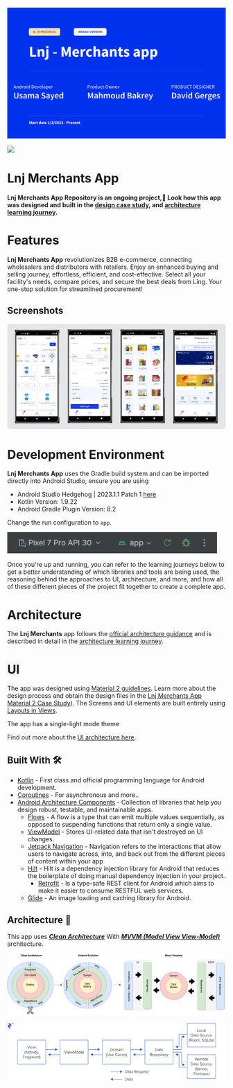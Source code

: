 ![Lnj B2B app](docs/images/lnj_b2b_spalsh.png "lnj b2b spalsh")

<a href="https://play.google.com/store/apps/details?id=com.sa.lnj"><img src="https://play.google.com/intl/en_us/badges/static/images/badges/en_badge_web_generic.png" height="70"></a>



Lnj Merchants App
==================

**Lnj Merchants App Repository is an ongoing project,🚧 Look how this app was designed and built in the [design case study](https://goo.gle/nia-figma](https://www.figma.com/file/IN2kItj0Uecjwguriit22U/LNJ---Merchant-App?type=design&mode=design&t=5RMadKxPufCaTTfp-1)), and [architecture learning journey](docs/ArchitectureLearningJourney.md).**

# Features

**Lnj Merchants App** revolutionizes B2B e-commerce, connecting wholesalers and distributors with retailers. Enjoy an enhanced buying and selling journey, effortless, efficient, and cost-effective. Select all your facility's needs, compare prices, and secure the best deals from Ling. Your one-stop solution for streamlined procurement!
## Screenshots

![Screenshot showing Home screen, Smart screen, Cart screen and Product screen](docs/images/screenshot.jpg "Screenshot showing Home screen, Smart screen, Cart screen and Product screen")

# Development Environment

**Lnj Merchants App** uses the Gradle build system and can be imported directly into Android Studio, ensure you are using 
- Android Studio Hedgehog | 2023.1.1 Patch 1 [here](https://developer.android.com/studio/archive) 
- Kotlin Version: 1.9.22
- Android Gradle Plugin Version: 8.2

Change the run configuration to `app`.

![image](docs/images/configuration_to_app.PNG)

Once you're up and running, you can refer to the learning journeys below to get a better
understanding of which libraries and tools are being used, the reasoning behind the approaches to
UI, architecture, and more, and how all of these different pieces of the project fit
together to create a complete app.

# Architecture

The **Lnj Merchants** app follows the
[official architecture guidance](https://developer.android.com/topic/architecture) 
and is described in detail in the
[architecture learning journey](docs/ArchitectureLearningJourney.md).


# UI
The app was designed using [Material 2 guidelines](https://m2.material.io/). Learn more about the design process and 
obtain the design files in the [Lnj Merchants App Material 2 Case Study](https://www.figma.com/file/IN2kItj0Uecjwguriit22U/LNJ---Merchant-App?type=design&mode=design&t=5RMadKxPufCaTTfp-1)).
The Screens and UI elements are built entirely using [Layouts in Views](https://developer.android.com/develop/ui/views/layout/declaring-layout). 

The app has a single-light mode theme

Find out more about the [UI architecture here](docs/ArchitectureLearningJourney.md#ui-layer).

## Built With 🛠

- [Kotlin](https://kotlinlang.org/) - First class and official programming language for Android
  development.
- [Coroutines](https://kotlinlang.org/docs/reference/coroutines-overview.html) - For asynchronous
  and more..
- [Android Architecture Components](https://developer.android.com/topic/libraries/architecture) -
  Collection of libraries that help you design robust, testable, and maintainable apps.
    - [Flows](https://developer.android.com/kotlin/flow) - A flow is a type that can emit multiple
      values sequentially, as opposed to suspending functions that return only a single value.
    - [ViewModel](https://developer.android.com/topic/libraries/architecture/viewmodel) - Stores
      UI-related data that isn't destroyed on UI changes.
    - [Jetpack Navigation](https://developer.android.com/guide/navigation) - Navigation refers to
      the interactions that allow users to navigate across, into, and back out from the different
      pieces of content within your app
    - [Hilt](https://developer.android.com/training/dependency-injection/hilt-android) - Hilt is a
      dependency injection library for Android that reduces the boilerplate of doing manual
      dependency injection in your project.
        - [Retrofit](https://square.github.io/retrofit/) - Is a type-safe REST client for Android
          which
          aims to make it easier to consume RESTFUL web services.
    - [Glide](https://bumptech.github.io/glide/) - An image loading and caching library for Android.
      <br />

## Architecture 🗼

This app uses [***Clean Architecture***](https://developer.android.com/topic/architecture) With [
***MVVM (Model View
View-Model)***](https://developer.android.com/jetpack/docs/guide#recommended-app-arch) architecture.

![](docs/images/AndroidTemplate-CleanArchitecture.png)

![](docs/images/mvvm.webp)

